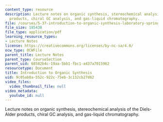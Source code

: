 ```yaml
---
content_type: resource
description: Lecture notes on organic synthesis, stereochemical analysis of the Diels-Alder
  products, chiral GC analysis, and gas-liquid chromatography.
file: /courses/5-37-introduction-to-organic-synthesis-laboratory-spring-2009/9c05ab8a552c922c75eb3c132cb27d62_MIT5_37s09_lec05_Handout.pdf
file_size: 185438
file_type: application/pdf
learning_resource_types:
- Lecture Notes
license: https://creativecommons.org/licenses/by-nc-sa/4.0/
ocw_type: OCWFile
parent_title: Lecture Notes
parent_type: CourseSection
parent_uid: 68582b4c-19aa-5bb1-fbc1-a437a7015962
resourcetype: Document
title: Introduction to Organic Synthesis
uid: 9c05ab8a-552c-922c-75eb-3c132cb27d62
video_files:
  video_thumbnail_file: null
video_metadata:
  youtube_id: null
---
```

Lecture notes on organic synthesis, stereochemical analysis of the Diels-Alder products, chiral GC analysis, and gas-liquid chromatography.
